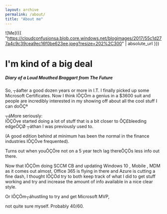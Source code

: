 ```yaml
---
layout: archive
permalink: /about/
title: "About me"
---
```



![Me]({{ "https://cloudconfusionsa.blob.core.windows.net/blogimages/2017/55c1d277a4c9c39cea9ec16f0be623ee.jpeg?resize=202%2C300" | absolute_url }})

# I'm kind of a big deal


##### Diary of a Loud Mouthed Braggart from The Future

So, ┬áafter a good dozen years or more in I.T. I finally picked up some Microsoft Certificates. Now I think IÔÇÖm a genius in a $3600 suit and people are incredibly interested in my showing off about all the cool stuff I can doÔÇª

</div><div class="col-md-2 col-sm-12 col-xs-12"></div></div><div class="row"><div class="col-md-6 text-center col-xs-12 col-sm-12"><div class="row gridblock">┬áMore seriously:</div>IÔÇÖve started doing a lot of stuff that is a bit closer to ÔÇ£bleeding edgeÔÇØ ┬áthan I was previously used to.

(A good edition behind at minimum has been the normal in the finance industries IÔÇÖve frequented).

Turns out when youÔÇÖre not on a 5 year tech lag thereÔÇÖs less info out there.

Now that IÔÇÖm doing SCCM CB and updating Windows 10 , Mobile , MDM as it comes out almost, Office 365 is flying in there and Azure is cutting a fine dash, I thought IÔÇÖd try to both keep track of what I did to get stuff working and try and increase the amount of info available in a nice clear style.

Or IÔÇÖm┬áhustling to try and get Microsoft MVP,

<div class="mceTemp"></div>not quite sure myself. Probably 40/60.

</div></div>
